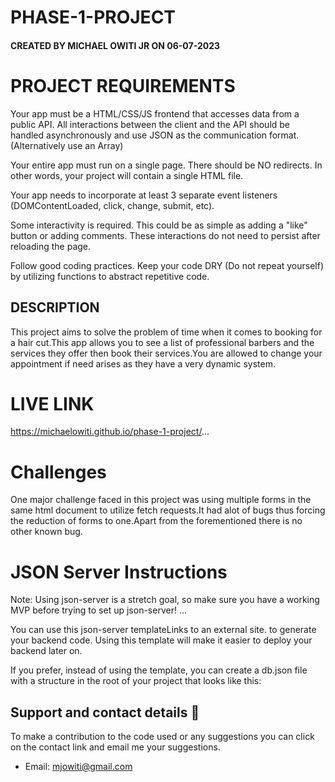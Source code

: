 # PHASE-1-PROJECT

#### CREATED BY MICHAEL OWITI JR ON 06-07-2023


# PROJECT REQUIREMENTS
Your app must be a HTML/CSS/JS frontend that accesses data from a public API. All interactions between the client and the API should be handled asynchronously and use JSON as the communication format. (Alternatively use an Array)

Your entire app must run on a single page. There should be NO redirects. In other words, your project will contain a single HTML file.

Your app needs to incorporate at least 3 separate event listeners (DOMContentLoaded, click, change, submit, etc).

Some interactivity is required. This could be as simple as adding a "like" button or adding comments. These interactions do not need to persist after reloading the page.

Follow good coding practices. Keep your code DRY (Do not repeat yourself) by utilizing functions to abstract repetitive code.

## DESCRIPTION
This project aims to solve the problem of time when it comes to booking for a hair cut.This app allows you to see a list of professional barbers and the services they offer then book their services.You are allowed to change your appointment if need arises as they have a very dynamic system.
# LIVE LINK
 https://michaelowiti.github.io/phase-1-project/...

# Challenges
One major challenge faced in this project was using multiple forms in the same html document to utilize fetch requests.It had alot of bugs thus forcing the reduction of forms to one.Apart from the forementioned there is no other known bug.

# JSON Server Instructions
Note: Using json-server is a stretch goal, so make sure you have a working MVP before trying to set up json-server! ...

You can use this json-server templateLinks to an external site. to generate your backend code. Using this template will make it easier to deploy your backend later on.

If you prefer, instead of using the template, you can create a db.json file with a structure in the root of your project that looks like this:

## Support and contact details 🙂

To make a contribution to the code used or any suggestions you can click on the contact link and email me your suggestions.

- Email: mjowiti@gmail.com

